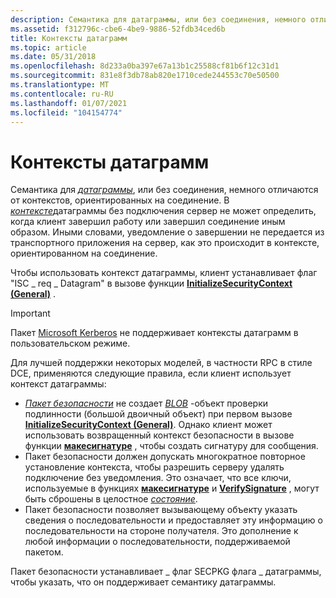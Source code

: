 ```yaml
---
description: Семантика для датаграммы, или без соединения, немного отличаются от контекстов, ориентированных на соединение.
ms.assetid: f312796c-cbe6-4be9-9886-52fdb34ced6b
title: Контексты датаграмм
ms.topic: article
ms.date: 05/31/2018
ms.openlocfilehash: 8d233a0ba397e67a13b1c25588cf81b6f12c31d1
ms.sourcegitcommit: 831e8f3db78ab820e1710cede244553c70e50500
ms.translationtype: MT
ms.contentlocale: ru-RU
ms.lasthandoff: 01/07/2021
ms.locfileid: "104154774"
---
```

# <a name="datagram-contexts"></a>Контексты датаграмм

Семантика для [*датаграммы*](/windows/desktop/SecGloss/d-gly), или без соединения, немного отличаются от контекстов, ориентированных на соединение. В [*контексте*](/windows/desktop/SecGloss/c-gly)датаграммы без подключения сервер не может определить, когда клиент завершил работу или завершил соединение иным образом. Иными словами, уведомление о завершении не передается из транспортного приложения на сервер, как это происходит в контексте, ориентированном на соединение.

Чтобы использовать контекст датаграммы, клиент устанавливает флаг "ISC \_ req \_ Datagram" в вызове функции [**InitializeSecurityContext (General)**](/windows/win32/api/sspi/nf-sspi-initializesecuritycontexta) .

> [!IMPORTANT]
> Пакет [Microsoft Kerberos](microsoft-kerberos.md) не поддерживает контексты датаграмм в пользовательском режиме.

 

Для лучшей поддержки некоторых моделей, в частности RPC в стиле DCE, применяются следующие правила, если клиент использует контекст датаграммы:

-   [*Пакет безопасности*](/windows/desktop/SecGloss/s-gly) не создает [*BLOB*](/windows/desktop/SecGloss/b-gly) -объект проверки подлинности (большой двоичный объект) при первом вызове [**InitializeSecurityContext (General)**](/windows/win32/api/sspi/nf-sspi-initializesecuritycontexta). Однако клиент может использовать возвращенный контекст безопасности в вызове функции [**макесигнатуре**](/windows/desktop/api/Sspi/nf-sspi-makesignature) , чтобы создать сигнатуру для сообщения.
-   Пакет безопасности должен допускать многократное повторное установление контекста, чтобы разрешить серверу удалять подключение без уведомления. Это означает, что все ключи, используемые в функциях [**макесигнатуре**](/windows/desktop/api/Sspi/nf-sspi-makesignature) и [**VerifySignature**](/windows/desktop/api/Sspi/nf-sspi-verifysignature) , могут быть сброшены в целостное [*состояние*](/windows/desktop/SecGloss/s-gly).
-   Пакет безопасности позволяет вызывающему объекту указать сведения о последовательности и предоставляет эту информацию о последовательности на стороне получателя. Это дополнение к любой информации о последовательности, поддерживаемой пакетом.

Пакет безопасности устанавливает \_ флаг SECPKG флага \_ датаграммы, чтобы указать, что он поддерживает семантику датаграммы.

 

 
